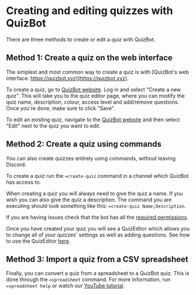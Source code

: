 # Creating and editing quizzes with QuizBot

There are three methods to create or edit a quiz with QuizBot.

## Method 1: Create a quiz on the web interface

The simplest and most common way to create a quiz is with [QuizBot's web interface: https://quizbot.xyz](https://quizbot.xyz).

To create a quiz, go to [QuizBot website](https://quizbot.xyz/quizzes). Log in and select "Create a new quiz". This will take you to the quiz editor page, where you can modify the quiz name, description, colour, access level and add/remove questions. Once you're done, make sure to click "Save".

To edit an existing quiz, navigate to the [QuizBot website](https://quizbot.xyz/quizzes) and then select "Edit" next to the quiz you want to edit.

## Method 2: Create a quiz using commands

You can also create quizzes entirely using commands, without leaving Discord.

To create a quiz run the `=create-quiz` command in a channel which QuizBot has access to.

When creating a quiz you will always need to give the quiz a name. If you wish you can also give the quiz a description. The command you are executing should look something like this: `=create-quiz Name;Description`.

If you are having issues check that the bot has all the [required permissions](/admin/permissions.md).

Once you have created your quiz you will see a QuizEditor which allows you to change all of your quizzes' settings as well as adding questions. See how to use the QuizEditor [here](quizeditor.md).

## Method 3: Import a quiz from a CSV spreadsheet

Finally, you can convert a quiz from a spreadsheet to a QuizBot quiz. This is done through the `=spreadsheet` command. For more information, run `=spreadsheet help` or watch our [YouTube tutorial](https://youtu.be/4bcpmbIlrPw).
